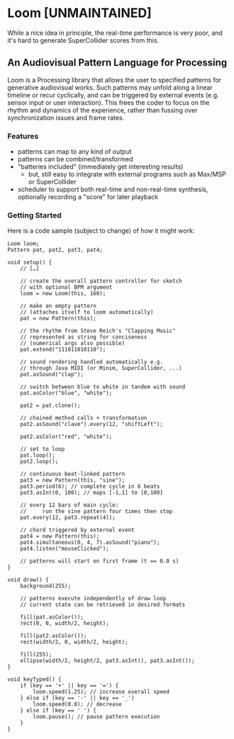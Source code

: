 # Loom [UNMAINTAINED]

While a nice idea in principle, the real-time performance is very poor, and it's hard to generate SuperCollider scores from this.

## An Audiovisual Pattern Language for Processing

Loom is a Processing library that allows the user to specified patterns for generative audiovisual works. Such patterns may unfold along a linear timeline or recur cyclically, and can be triggered by external events (e.g. sensor input or user interaction). This frees the coder to focus on the rhythm and dynamics of the experience, rather than fussing over synchronization issues and frame rates.

### Features

* patterns can map to any kind of output
* patterns can be combined/transformed
* "batteries included" (immediately get interesting results)
	* but, still easy to integrate with external programs such as Max/MSP or SuperCollider
* scheduler to support both real-time and non-real-time synthesis, optionally recording a "score" for later playback

### Getting Started

Here is a code sample (subject to change) of how it might work:

	Loom loom;
	Pattern pat, pat2, pat3, pat4;
	
	void setup() {
	    // […]
	
	    // create the overall pattern controller for sketch
	    // with optional BPM argument
	    loom = new Loom(this, 160);
	
	    // make an empty pattern
	    // (attaches itself to loom automatically)
	    pat = new Pattern(this);
	
	    // the rhythm from Steve Reich's "Clapping Music"
	    // represented as string for conciseness
	    // (numerical args also possible)
	    pat.extend("111011010110");
	
	    // sound rendering handled automatically e.g.
	    // through Java MIDI (or Minim, SuperCollider, ...)
	    pat.asSound("clap");
	
	    // switch between blue to white in tandem with sound
	    pat.asColor("blue", "white");
	
	    pat2 = pat.clone();
	
	    // chained method calls + transformation
	    pat2.asSound("clave").every(12, "shiftLeft");
	
	    pat2.asColor("red", "white");
	
	    // set to loop
	    pat.loop();
	    pat2.loop();
	
	    // continuous beat-linked pattern
	    pat3 = new Pattern(this, "sine");
	    pat3.period(6); // complete cycle in 6 beats
	    pat3.asInt(0, 100); // maps [-1,1] to [0,100]
	
	    // every 12 bars of main cycle:
	    //     run the sine pattern four times then stop
	    pat.every(12, pat3.repeat(4));
	
	    // chord triggered by external event
	    pat4 = new Pattern(this);
	    pat4.simultaneous(0, 4, 7).asSound("piano");
	    pat4.listen("mouseClicked");
	
	    // patterns will start on first frame (t == 0.0 s)
	}
	
	void draw() {
	    background(255);
	
	    // patterns execute independently of draw loop
	    // current state can be retrieved in desired formats
	
	    fill(pat.asColor());
	    rect(0, 0, width/2, height);
	
	    fill(pat2.asColor());
	    rect(width/2, 0, width/2, height);
	
	    fill(255);
	    ellipse(width/2, height/2, pat3.asInt(), pat3.asInt());
	}
	
	void keyTyped() {
	    if (key == '+' || key == '=') {
	        loom.speed(1.25); // increase overall speed
	    } else if (key == '-' || key == '_')
	        loom.speed(0.8); // decrease
	    } else if (key == ' ') {
	        loom.pause(); // pause pattern execution
	    }
	}
